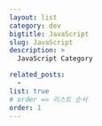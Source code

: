 ```yaml
---
layout: list
category: dev
bigtitle: JavaScript
slug: JavaScript
description: >
  JavaScript Category

related_posts:
  -
list: true
# order => 리스트 순서
order: 1
---
```

